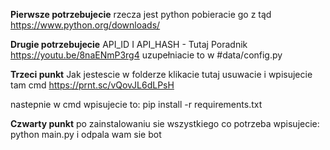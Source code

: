 **Pierwsze potrzebujecie**
rzecza jest python pobieracie go z tąd
https://www.python.org/downloads/

**Drugie potrzebujecie** 
API_ID I API_HASH - Tutaj Poradnik https://youtu.be/8naENmP3rg4
uzupełniacie to w #data/config.py

**Trzeci punkt**
Jak jestescie w folderze klikacie tutaj usuwacie i wpisujecie tam cmd
https://prnt.sc/vQovJL6dLPsH

nastepnie w cmd wpisujecie to:
pip install -r requirements.txt
 
**Czwarty punkt**
po zainstalowaniu sie wszystkiego co potrzeba
wpisujecie:
python main.py
i odpala wam sie bot